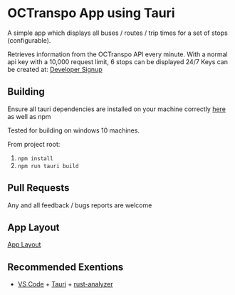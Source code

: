 # OCTranspo App using Tauri

A simple app which displays all buses / routes / trip times for a set of stops (configurable). 

Retrieves information from the OCTranspo API every minute. With a normal api key with a 10,000 request limit, 6 stops can be displayed 24/7
Keys can be created at: [Developer Signup](https://octranspo-new.3scale.net/signup)

## Building

Ensure all tauri dependencies are installed on your machine correctly [here](https://tauri.app/v1/guides/getting-started/prerequisites/) as well as npm

Tested for building on windows 10 machines.

From project root:
1. ```npm install```
2. ```npm run tauri build```

## Pull Requests

Any and all feedback / bugs reports are welcome

## App Layout
[App Layout](https://i.imgur.com/YSQ1Gzj.png)

## Recommended Exentions

- [VS Code](https://code.visualstudio.com/) + [Tauri](https://marketplace.visualstudio.com/items?itemName=tauri-apps.tauri-vscode) + [rust-analyzer](https://marketplace.visualstudio.com/items?itemName=rust-lang.rust-analyzer)
